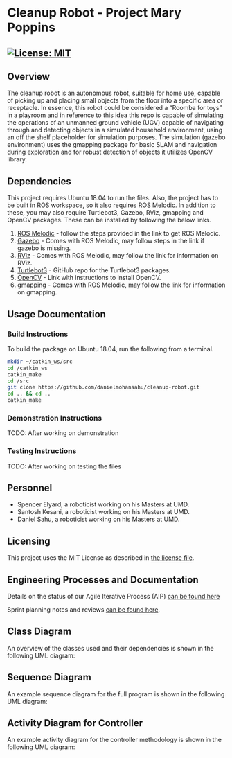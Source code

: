 # Cleanup Robot - Project Mary Poppins
[![License: MIT](https://img.shields.io/badge/License-MIT-yellow.svg)](https://opensource.org/licenses/MIT)
---

## Overview
The cleanup robot is an autonomous robot, suitable for home use, capable of picking up and placing small objects from the floor into a specific area or receptacle. 
In essence, this robot could be considered a “Roomba for toys” in a playroom and in reference to this idea this
 repo is capable of simulating the operations of an unmanned ground vehicle (UGV) capable of navigating through and detecting objects in
 a simulated household environment, using an off the shelf placeholder for simulation purposes. The simulation (gazebo environment) uses the gmapping package for basic SLAM and navigation during exploration 
and for robust detection of objects it utilizes OpenCV library.

## Dependencies

This project requires Ubuntu 18.04 to run the files. Also, the project has to be built in ROS workspace, so it also requires ROS Melodic.
In addition to these, you may also require Turtlebot3, Gazebo, RViz, gmapping and OpenCV packages. These can be installed by following the below links.

1. [ROS Melodic](http://wiki.ros.org/melodic/Installation/Ubuntu) - follow the steps provided in the link to get ROS Melodic.
2. [Gazebo](http://gazebosim.org/tutorials?tut=ros_installing) - Comes with ROS Melodic, may follow steps in the link if gazebo is missing.
3. [RViz](http://wiki.ros.org/rviz) - Comes with ROS Melodic, may follow the link for information on RViz.
4. [Turtlebot3](https://github.com/ROBOTIS-GIT/turtlebot3) - GitHub repo for the Turtlebot3 packages.
5. [OpenCV](https://docs.opencv.org/master/d7/d9f/tutorial_linux_install.html) - Link with instructions to install OpenCV.
6. [gmapping](http://wiki.ros.org/gmapping) - Comes with ROS Melodic, may follow the link for information on gmapping.

## Usage Documentation

### Build Instructions

To build the package on Ubuntu 18.04, run the following from a terminal.

```bash
mkdir ~/catkin_ws/src
cd /catkin_ws
catkin_make
cd /src
git clone https://github.com/danielmohansahu/cleanup-robot.git
cd .. && cd ..
catkin_make
```

### Demonstration Instructions
TODO: After working on demonstration

### Testing Instructions
TODO: After working on testing the files

## Personnel
* Spencer Elyard, a roboticist working on his Masters at UMD.
* Santosh Kesani, a roboticist working on his Masters at UMD.
* Daniel Sahu, a roboticist working on his Masters at UMD.

## Licensing

This project uses the MIT License as described in [the license file](LICENSE).

## Engineering Processes and Documentation

Details on the status of our Agile Iterative Process (AIP) [can be found here](https://docs.google.com/document/d/13lss_TF4PRS_DDrdaZ5CRLbK3B5L25zNxDn5uLROZu4/edit?usp=sharing)

Sprint planning notes and reviews [can be found here](https://docs.google.com/document/d/13lss_TF4PRS_DDrdaZ5CRLbK3B5L25zNxDn5uLROZu4/edit?usp=sharing).


## Class Diagram

An overview of the classes used and their dependencies is shown in the following UML diagram:

## Sequence Diagram

An example sequence diagram for the full program is shown in the following UML diagram:

## Activity Diagram for Controller

An example activity diagram for the controller methodology is shown in the following UML diagram:
